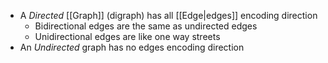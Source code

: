 * A *Directed* [[Graph]] (digraph) has all [[Edge|edges]] encoding direction
	* Bidirectional edges are the same as undirected edges
	* Unidirectional edges are like one way streets
* An *Undirected* graph has no edges encoding direction